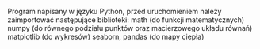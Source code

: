 Program napisany w języku Python, przed uruchomieniem należy zaimportować następujące biblioteki:
math (do funkcji matematycznych)
numpy (do równego podziału punktów oraz macierzowego układu równań)
matplotlib (do wykresów)
seaborn, pandas (do mapy ciepła)